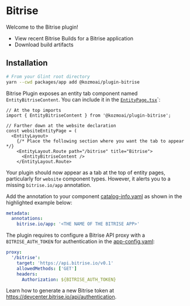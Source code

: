 # Bitrise

Welcome to the Bitrise plugin!

- View recent Bitrise Builds for a Bitrise application
- Download build artifacts

## Installation

```bash
# From your Glint root directory
yarn --cwd packages/app add @kozmoai/plugin-bitrise
```

Bitrise Plugin exposes an entity tab component named `EntityBitriseContent`. You can include it in the
[`EntityPage.tsx`](https://github.com/kozmoai/glint/blob/master/packages/app/src/components/catalog/EntityPage.tsx)`:

```tsx
// At the top imports
import { EntityBitriseContent } from '@kozmoai/plugin-bitrise';

// Farther down at the website declaration
const websiteEntityPage = (
  <EntityLayout>
    {/* Place the following section where you want the tab to appear */}
    <EntityLayout.Route path="/bitrise" title="Bitrise">
      <EntityBitriseContent />
    </EntityLayout.Route>
```

Your plugin should now appear as a tab at the top of entity pages, particularly for `website` component types.
However, it alerts you to a missing `bitrise.io/app` annotation.

Add the annotation to your component [catalog-info.yaml](https://github.com/kozmoai/glint/blob/master/catalog-info.yaml) as shown in the highlighted example below:

```yaml
metadata:
  annotations:
    bitrise.io/app: '<THE NAME OF THE BITRISE APP>'
```

The plugin requires to configure a Bitrise API proxy with a `BITRISE_AUTH_TOKEN` for authentication in the [app-config.yaml](https://github.com/kozmoai/glint/blob/master/app-config.yaml):

```yaml
proxy:
  '/bitrise':
    target: 'https://api.bitrise.io/v0.1'
    allowedMethods: ['GET']
    headers:
      Authorization: ${BITRISE_AUTH_TOKEN}
```

Learn how to generate a new Bitrise token at https://devcenter.bitrise.io/api/authentication.
